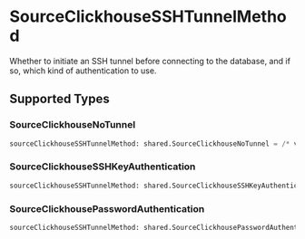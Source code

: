 # SourceClickhouseSSHTunnelMethod

Whether to initiate an SSH tunnel before connecting to the database, and if so, which kind of authentication to use.


## Supported Types

### SourceClickhouseNoTunnel

```python
sourceClickhouseSSHTunnelMethod: shared.SourceClickhouseNoTunnel = /* values here */
```

### SourceClickhouseSSHKeyAuthentication

```python
sourceClickhouseSSHTunnelMethod: shared.SourceClickhouseSSHKeyAuthentication = /* values here */
```

### SourceClickhousePasswordAuthentication

```python
sourceClickhouseSSHTunnelMethod: shared.SourceClickhousePasswordAuthentication = /* values here */
```

